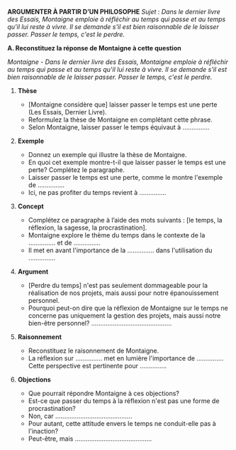 **ARGUMENTER À PARTIR D’UN PHILOSOPHE**
*Sujet : Dans le dernier livre des Essais, Montaigne emploie à réfléchir au temps qui passe et au temps qu'il lui reste à vivre. Il se demande s'il est bien raisonnable de le laisser passer. Passer le temps, c'est le perdre.*

**A. Reconstituez la réponse de Montaigne à cette question**

*Montaigne - Dans le dernier livre des Essais, Montaigne emploie à réfléchir au temps qui passe et au temps qu'il lui reste à vivre. Il se demande s'il est bien raisonnable de le laisser passer. Passer le temps, c'est le perdre.*
   
1. **Thèse**
   - [Montaigne considère que] laisser passer le temps est une perte (Les Essais, Dernier Livre).
   - Reformulez la thèse de Montaigne en complétant cette phrase.
   - Selon Montaigne, laisser passer le temps équivaut à ...............

2. **Exemple**
   - Donnez un exemple qui illustre la thèse de Montaigne.
   - En quoi cet exemple montre-t-il que laisser passer le temps est une perte? Complétez le paragraphe.
   - Laisser passer le temps est une perte, comme le montre l'exemple de ...............
   - Ici, ne pas profiter du temps revient à ...............

3. **Concept**
   - Complétez ce paragraphe à l’aide des mots suivants : [le temps, la réflexion, la sagesse, la procrastination].
   - Montaigne explore le thème du temps dans le contexte de la ............... et de ...............
   - Il met en avant l'importance de la ............... dans l'utilisation du ...............

4. **Argument**
   - [Perdre du temps] n'est pas seulement dommageable pour la réalisation de nos projets, mais aussi pour notre épanouissement personnel.
   - Pourquoi peut-on dire que la réflexion de Montaigne sur le temps ne concerne pas uniquement la gestion des projets, mais aussi notre bien-être personnel? .............................................

5. **Raisonnement**
   - Reconstituez le raisonnement de Montaigne.
   - La réflexion sur ............... met en lumière l'importance de ............... Cette perspective est pertinente pour ...............

6. **Objections**
   - Que pourrait répondre Montaigne à ces objections?
   - Est-ce que passer du temps à la réflexion n'est pas une forme de procrastination?
   - Non, car ...........................................
   - Pour autant, cette attitude envers le temps ne conduit-elle pas à l'inaction?
   - Peut-être, mais ...........................................
